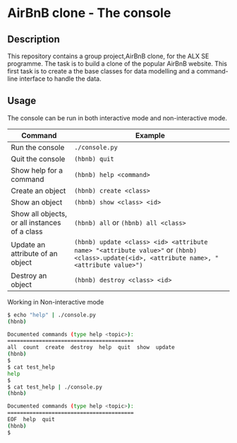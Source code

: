 # AirBnB clone - The console

## Description
This repository contains a group project,AirBnB clone, for the ALX SE programme.
The task is to build a clone of the popular AirBnB website.
This first task is to create a the base classes for data modelling and a command-line interface to handle the data.

## Usage
The console can be run in both interactive mode and non-interactive mode.

Command | Example
------- | -------
Run the console | ```./console.py```
Quit the console | ```(hbnb) quit```
Show help for a command | ```(hbnb) help <command>```
Create an object| ```(hbnb) create <class>```
Show an object | ```(hbnb) show <class> <id>```
Show all objects, or all instances of a class | ```(hbnb) all``` or ```(hbnb) all <class>```
Update an attribute of an object | ```(hbnb) update <class> <id> <attribute name> "<attribute value>"``` or ```(hbnb) <class>.update(<id>, <attribute name>, "<attribute value>")```
Destroy an object | ```(hbnb) destroy <class> <id>```

Working in Non-interactive mode

```bash
$ echo "help" | ./console.py
(hbnb)

Documented commands (type help <topic>):
========================================
all  count  create  destroy  help  quit  show  update
(hbnb) 
$
$ cat test_help
help
$
$ cat test_help | ./console.py
(hbnb)

Documented commands (type help <topic>):
========================================
EOF  help  quit
(hbnb) 
$
```